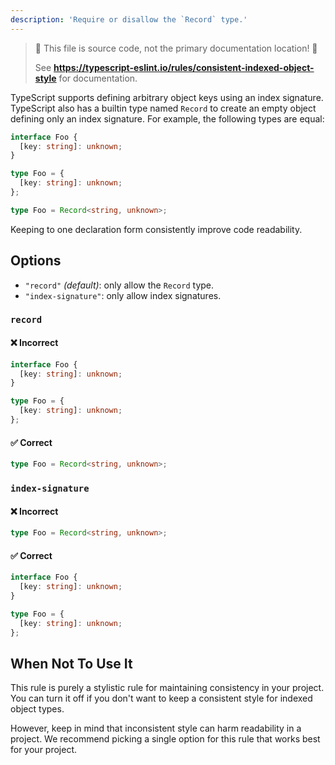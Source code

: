```yaml
---
description: 'Require or disallow the `Record` type.'
---
```


> 🛑 This file is source code, not the primary documentation location! 🛑
>
> See **https://typescript-eslint.io/rules/consistent-indexed-object-style** for documentation.

TypeScript supports defining arbitrary object keys using an index signature. TypeScript also has a builtin type named `Record` to create an empty object defining only an index signature. For example, the following types are equal:

```ts
interface Foo {
  [key: string]: unknown;
}

type Foo = {
  [key: string]: unknown;
};

type Foo = Record<string, unknown>;
```

Keeping to one declaration form consistently improve code readability.

## Options

- `"record"` _(default)_: only allow the `Record` type.
- `"index-signature"`: only allow index signatures.

### `record`

<!--tabs-->

#### ❌ Incorrect

```ts option='"record"'
interface Foo {
  [key: string]: unknown;
}

type Foo = {
  [key: string]: unknown;
};
```

#### ✅ Correct

```ts option='"record"'
type Foo = Record<string, unknown>;
```

<!--/tabs-->

### `index-signature`

<!--tabs-->

#### ❌ Incorrect

```ts option='"index-signature"'
type Foo = Record<string, unknown>;
```

#### ✅ Correct

```ts option='"index-signature"'
interface Foo {
  [key: string]: unknown;
}

type Foo = {
  [key: string]: unknown;
};
```

<!--/tabs-->

## When Not To Use It

This rule is purely a stylistic rule for maintaining consistency in your project.
You can turn it off if you don't want to keep a consistent style for indexed object types.

However, keep in mind that inconsistent style can harm readability in a project.
We recommend picking a single option for this rule that works best for your project.
